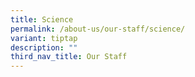 ```yaml
---
title: Science
permalink: /about-us/our-staff/science/
variant: tiptap
description: ""
third_nav_title: Our Staff
---
```

<p></p>